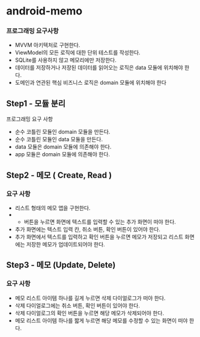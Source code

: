 # android-memo

### 프로그래밍 요구사항
- MVVM 아키텍처로 구현한다.
- ViewModel의 모든 로직에 대한 단위 테스트를 작성한다.
- SQLite를 사용하지 않고 메모리에만 저장한다.
- 데이터를 저장하거나 저장된 데이터를 읽어오는 로직은 data 모듈에 위치해야 한다.
- 도메인과 연관된 핵심 비즈니스 로직은 domain 모듈에 위치해야 한다

## Step1 - 모듈 분리

프로그래밍 요구 사항
- 순수 코틀린 모듈인 domain 모듈을 만든다.
- 순수 코틀린 모듈인 data 모듈을 만든다.
- data 모듈은 domain 모듈에 의존해야 한다.
- app 모듈은 domain 모듈에 의존해야 한다.

## Step2 - 메모 ( Create, Read )

### 요구 사항
- 리스트 형태의 메모 앱을 구현한다.
- + 버튼을 누르면 화면에 텍스트를 입력할 수 있는 추가 화면이 떠야 한다.
- 추가 화면에는 텍스트 입력 칸, 취소 버튼, 확인 버튼이 있어야 한다.
- 추가 화면에서 텍스트를 입력하고 확인 버튼을 누르면 메모가 저장되고 리스트 화면에는 저장한 메모가 업데이트되어야 한다.


## Step3 - 메모 (Update, Delete)

### 요구 사항
- 메모 리스트 아이템 하나를 길게 누르면 삭제 다이얼로그가 떠야 한다.
- 삭제 다이얼로그에는 취소 버튼, 확인 버튼이 있어야 한다.
- 삭제 다이얼로그의 확인 버튼을 누르면 해당 메모가 삭제되어야 한다.
- 메모 리스트 아이템 하나를 짧게 누르면 해당 메모를 수정할 수 있는 화면이 떠야 한다.
